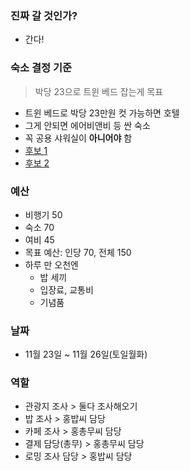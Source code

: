 ### 진짜 갈 것인가?
- 간다!
### 숙소 결정 기준
> 박당 23으로 트윈 베드 잡는게 목표
- 트윈 베드로 박당 23만원 컷 가능하면 호텔
- 그게 안되면 에어비앤비 등 싼 숙소
- 꼭 공용 샤워실이 **아니어야** 함
- [후보 1](https://www.airbnb.co.kr/rooms/13037911?adults=2&enable_m3_private_room=true&search_mode=regular_search&check_in=2024-11-23&check_out=2024-11-26&source_impression_id=p3_1726638220_P33xPAOAbRjKYEnp&previous_page_section_name=1000&federated_search_id=dcdcd6ba-c196-4fc7-8be9-97bcafc9b78d)
- [후보 2](https://www.agoda.com/ko-kr/kyoto-tokyu-hotel/hotel/kyoto-jp.html?finalPriceView=1&isShowMobileAppPrice=false&cid=1891442&numberOfBedrooms=&familyMode=false&adults=2&children=0&rooms=1&maxRooms=0&checkIn=2024-11-23&isCalendarCallout=false&childAges=&numberOfGuest=0&missingChildAges=false&travellerType=1&showReviewSubmissionEntry=false&currencyCode=KRW&isFreeOccSearch=false&tag=901d29ad-2b49-4b6c-908c-9ba5fe85bcef&tspTypes=6&los=3&searchrequestid=7ce3bf60-eaf6-4b2c-b024-0188cc76eb35)

### 예산
- 비행기 50
- 숙소 70
- 여비 45
- 목표 예산: 인당 70, 전체 150
- 하루 만 오천엔
	- 밥 세끼
	- 입장료, 교통비
	- 기념품

### 날짜
- 11월 23일 ~ 11월 26일(토일월화)

### 역할
- 관광지 조사 > 둘다 조사해오기
- 밥 조사 > 홍밥씨 담당
- 카페 조사 > 홍총무씨 담당
- 결제 담당(총무) > 홍총무씨 담당
- 로밍 조사 담당 > 홍밥씨 담당